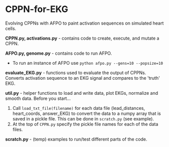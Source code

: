 # CPPN-for-EKG

Evolving CPPNs with AFPO to paint activation sequences on simulated heart cells. 

**CPPN.py, activations.py**  - contains code to create, execute, and mutate a CPPN.

**AFPO.py, genome.py** - contains code to run AFPO.
* To run an instance of AFPO use `python afpo.py --gens=10 --popsize=10`

**evaluate_EKG.py** - functions used to evaluate the output of CPPNs. Converts activation sequence to an EKG signal and compares to the 'truth' EKG. 

**util.py** - helper functions to load and write data, plot EKGs, normalize and smooth data. Before you start...
1. Call `load_txt_file(filename)` for each data file (lead_distances, heart_coords, answer_EKG) to convert the data to a numpy array that is saved in a pickle file.
This can be done in `scratch.py` (see example).
2. At the top of `CPPN.py` specify the pickle file names for each of the data files.  

**scratch.py** - (temp) examples to run/test different parts of the code. 
